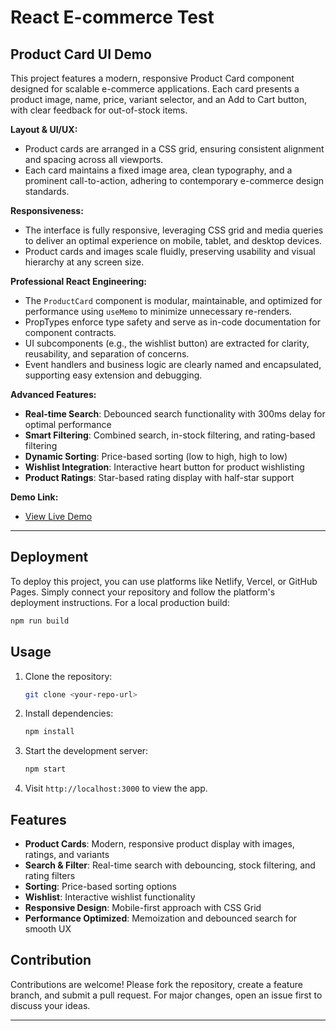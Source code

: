 # React E-commerce Test

## Product Card UI Demo

This project features a modern, responsive Product Card component designed for scalable e-commerce applications. Each card presents a product image, name, price, variant selector, and an Add to Cart button, with clear feedback for out-of-stock items.

**Layout & UI/UX:**
- Product cards are arranged in a CSS grid, ensuring consistent alignment and spacing across all viewports.
- Each card maintains a fixed image area, clean typography, and a prominent call-to-action, adhering to contemporary e-commerce design standards.

**Responsiveness:**
- The interface is fully responsive, leveraging CSS grid and media queries to deliver an optimal experience on mobile, tablet, and desktop devices.
- Product cards and images scale fluidly, preserving usability and visual hierarchy at any screen size.

**Professional React Engineering:**
- The `ProductCard` component is modular, maintainable, and optimized for performance using `useMemo` to minimize unnecessary re-renders.
- PropTypes enforce type safety and serve as in-code documentation for component contracts.
- UI subcomponents (e.g., the wishlist button) are extracted for clarity, reusability, and separation of concerns.
- Event handlers and business logic are clearly named and encapsulated, supporting easy extension and debugging.

**Advanced Features:**
- **Real-time Search**: Debounced search functionality with 300ms delay for optimal performance
- **Smart Filtering**: Combined search, in-stock filtering, and rating-based filtering
- **Dynamic Sorting**: Price-based sorting (low to high, high to low)
- **Wishlist Integration**: Interactive heart button for product wishlisting
- **Product Ratings**: Star-based rating display with half-star support

**Demo Link:**
- [View Live Demo]([#](https://react-ecommerce-test-two.vercel.app/product)) 

---

## Deployment

To deploy this project, you can use platforms like Netlify, Vercel, or GitHub Pages. Simply connect your repository and follow the platform's deployment instructions. For a local production build:

```bash
npm run build
```

## Usage

1. Clone the repository:
   ```bash
   git clone <your-repo-url>
   ```
2. Install dependencies:
   ```bash
   npm install
   ```
3. Start the development server:
   ```bash
   npm start
   ```
4. Visit `http://localhost:3000` to view the app.

## Features

- **Product Cards**: Modern, responsive product display with images, ratings, and variants
- **Search & Filter**: Real-time search with debouncing, stock filtering, and rating filters
- **Sorting**: Price-based sorting options
- **Wishlist**: Interactive wishlist functionality
- **Responsive Design**: Mobile-first approach with CSS Grid
- **Performance Optimized**: Memoization and debounced search for smooth UX

## Contribution

Contributions are welcome! Please fork the repository, create a feature branch, and submit a pull request. For major changes, open an issue first to discuss your ideas.

---
